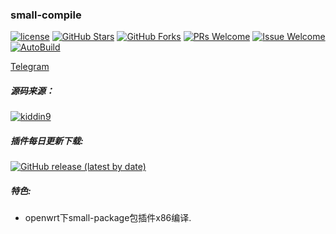 ### small-compile
[1]: https://img.shields.io/badge/license-GPLV2-brightgreen.svg
[2]: /LICENSE
[3]: https://img.shields.io/badge/PRs-welcome-brightgreen.svg
[4]: https://github.com/kenzok78/compile-small/pulls
[5]: https://img.shields.io/badge/Issues-welcome-brightgreen.svg
[6]: https://github.com/kenzok78/compile-small/issues/new
[7]: https://img.shields.io/github/v/release/hyird/Action-small-compile
[8]: https://github.com/kenzok78/compile-small/releases
[10]: https://img.shields.io/badge/Contact-telegram-blue
[11]: https://t.me/joinchat/JjxmyRZZXJWb74I-sCrryA
[12]: https://github.com/kenzok78/compile-small/workflows/autobuild/badge.svg
[13]: https://github.com/kenzok78/compile-small/actions

[![license][1]][2]
[![GitHub Stars](https://img.shields.io/github/stars/kenzok78/compile-small.svg?style=flat-square&label=Stars)](https://github.com/kenzok78/compile-small/stargazers)
[![GitHub Forks](https://img.shields.io/github/forks/kenzok78/compile-small.svg?style=flat-square&label=Forks)](https://github.com/kenzok78/compile-small)
[![PRs Welcome][3]][4]
[![Issue Welcome][5]][6]
[![AutoBuild][12]][13]

<a href="https://t.me/joinchat/JjxmyRZZXJWb74I-sCrryA" target="_blank">Telegram</a>

##### 源码来源：
[![kiddin9](https://img.shields.io/badge/compile-kiddin9-red.svg?style=flat&logo=appveyor)](https://github.com/kiddin9/packages-compile)

##### 插件每日更新下载:
[![GitHub release (latest by date)](https://img.shields.io/github/v/release/kenzok78/compile-small?style=for-the-badge&label=插件更新下载)](https://github.com/kenzok78/compile-small/releases/latest)

##### 特色:

+ openwrt下small-package包插件x86编译.


